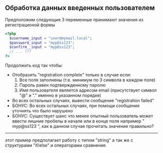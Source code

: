 ## Обработка данных введенных пользователем
Предположим следующие 3 переменные принимают значения из регистрационой формы

  ```php
  <?php
    $username_input = "user@mymail.local";
    $password_input = "myp@ss123";
    $confirm__input = "myp@ss123";
    // ... ???
  ?>
  ```

Продолжить код так чтобы:
  * Отобразить "registration complete" только в случае если:
    1. Все поля заполнены (т.е. минимум по 3 символа в каждом поле)
    2. Пароль равен подтвержденному паролю
    3. Имя пользователя является адресом email (присутствует символ "@" и "." именно в указанном порядке)
  * Во всех остальных случаях, вывести сообщение "registration failed"
  * БОНУС: Во всех остальных случаях, при помощи сообщения уточнять что было нарушено
  * БОНУС: Существует шанс что менее опытный пользователь может ввести лишние пробелы в начале или в конце поля
    например " myp@ss123   ", как в данном случае прочитать значение правильно?
---

этот пример предполагает работу с типом "string" а так же с структурами "if/else" и операторами сравнения. 
